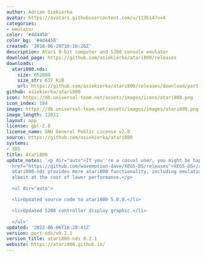```yaml
---
author: Adrian Siekierka
avatar: https://avatars.githubusercontent.com/u/113514?v=4
categories:
- emulator
color: '#4d4458'
color_bg: '#4d4458'
created: '2018-06-20T10:16:26Z'
description: Atari 8-bit computer and 5200 console emulator
download_page: https://github.com/asiekierka/atari800/releases
downloads:
  atari800.nds:
    size: 652800
    size_str: 637 KiB
    url: https://github.com/asiekierka/atari800/releases/download/port-nds/v0.2.1/atari800.nds
github: asiekierka/atari800
icon: https://db.universal-team.net/assets/images/icons/atari800.png
icon_index: 184
image: https://db.universal-team.net/assets/images/images/atari800.png
image_length: 12011
layout: app
license: gpl-2.0
license_name: GNU General Public License v2.0
source: https://github.com/asiekierka/atari800
systems:
- 3DS
title: Atari800
update_notes: '<p dir="auto">If you''re a casual user, you might be happier with <a
  href="https://github.com/wavemotion-dave/XEGS-DS/releases">XEGS-DS</a> on this platform;
  atari800-nds provides more atari800 functionality, including emulation of many peripherals,
  albeit at the cost of lower performance.</p>

  <ul dir="auto">

  <li>Updated source code to atari800 5.0.0.</li>

  <li>Updated 5200 controller display graphic.</li>

  </ul>'
updated: '2022-06-06T16:28:41Z'
version: port-nds/v0.2.1
version_title: atari800-nds 0.2.1
website: https://atari800.github.io/
---
```

